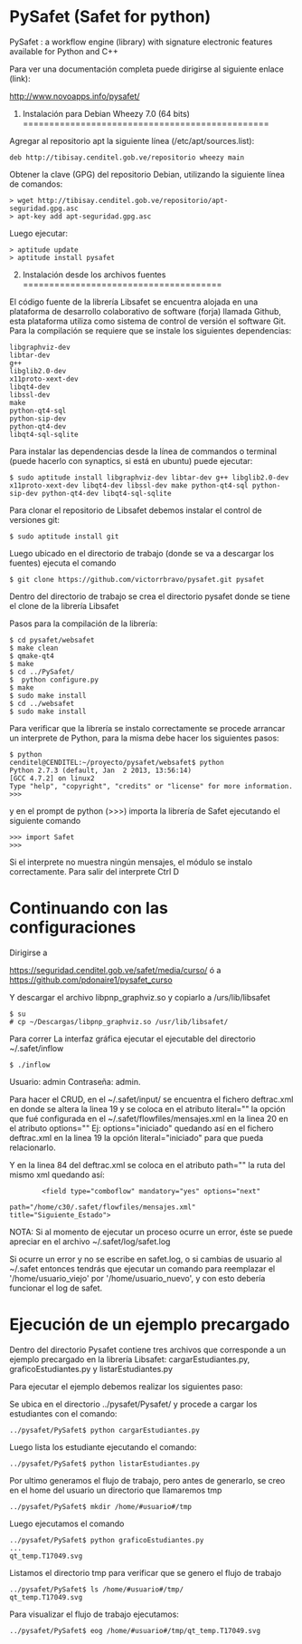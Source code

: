 PySafet (Safet for python)
=======

PySafet : a workflow engine (library) with signature electronic features available for Python and C++

Para ver una documentación completa puede dirigirse al siguiente enlace (link): 

http://www.novoapps.info/pysafet/


1. Instalación para Debian Wheezy 7.0 (64 bits)
===============================================

Agregar al repositorio apt la siguiente línea (/etc/apt/sources.list):

```
deb http://tibisay.cenditel.gob.ve/repositorio wheezy main
```

Obtener la clave (GPG) del repositorio Debian, utilizando la siguiente línea de comandos:

```
> wget http://tibisay.cenditel.gob.ve/repositorio/apt-seguridad.gpg.asc
> apt-key add apt-seguridad.gpg.asc

```

Luego ejecutar:


```
> aptitude update
> aptitude install pysafet
```


2. Instalación desde los archivos fuentes 
======================================


El código fuente de la librería Libsafet se encuentra alojada en una plataforma de desarrollo colaborativo de software (forja) llamada Github, esta plataforma utiliza como sistema de control de versión el software Git. Para la compilación se requiere que se instale los siguientes dependencias:
```
libgraphviz-dev
libtar-dev
g++
libglib2.0-dev
x11proto-xext-dev
libqt4-dev
libssl-dev
make
python-qt4-sql
python-sip-dev
python-qt4-dev
libqt4-sql-sqlite
```
Para instalar las dependencias desde la línea de commandos o terminal (puede hacerlo con synaptics, si está en ubuntu) puede ejecutar:

```
$ sudo aptitude install libgraphviz-dev libtar-dev g++ libglib2.0-dev x11proto-xext-dev libqt4-dev libssl-dev make python-qt4-sql python-sip-dev python-qt4-dev libqt4-sql-sqlite  
```

Para clonar el repositorio de Libsafet debemos instalar el control de versiones git:
```
$ sudo aptitude install git
```

Luego ubicado en el directorio de trabajo (donde se va a descargar los fuentes) ejecuta el comando 

```
$ git clone https://github.com/victorrbravo/pysafet.git pysafet
```

Dentro del directorio de trabajo se crea el directorio pysafet donde se tiene el clone de la librería Libsafet 

Pasos para la compilación de la librería:
```
$ cd pysafet/websafet
$ make clean
$ qmake-qt4
$ make
$ cd ../PySafet/
$  python configure.py
$ make 
$ sudo make install
$ cd ../websafet
$ sudo make install 
```

Para verificar que la librería se instalo correctamente se procede arrancar un interprete de Python, para la misma debe hacer los siguientes pasos: 
```
$ python
cenditel@CENDITEL:~/proyecto/pysafet/websafet$ python 
Python 2.7.3 (default, Jan  2 2013, 13:56:14) 
[GCC 4.7.2] on linux2 
Type "help", "copyright", "credits" or "license" for more information. 
>>> 
```
y en el prompt de python (>>>) importa la librería de Safet ejecutando el siguiente comando 

```
>>> import Safet
>>>
```
Si el interprete no muestra ningún mensajes, el módulo se instalo correctamente. 
Para salir del interprete Ctrl D 

Continuando con las configuraciones
======================
Dirigirse a 

https://seguridad.cenditel.gob.ve/safet/media/curso/ 
ó a
https://github.com/pdonaire1/pysafet_curso

Y descargar el archivo libpnp_graphviz.so y
copiarlo a /urs/lib/libsafet

```
$ su
# cp ~/Descargas/libpnp_graphviz.so /usr/lib/libsafet/
```

Para correr La interfaz gráfica ejecutar el ejecutable del directorio ~/.safet/inflow

```
$ ./inflow
```
Usuario: admin Contraseña: admin.

Para hacer el CRUD, en el ~/.safet/input/ se encuentra el fichero deftrac.xml en donde se altera la linea 19 y 
se coloca en el atributo literal="" la opción que fué configurada en el ~/.safet/flowfiles/mensajes.xml en
la linea 20 en el atributo options="" Ej: options="iniciado" quedando así en el fichero deftrac.xml en la
linea 19 la opción literal="iniciado" para que pueda relacionarlo.

Y en la linea 84 del deftrac.xml se coloca en el atributo path="" la ruta del mismo xml quedando así:
```
		<field type="comboflow" mandatory="yes" options="next" 
                                  path="/home/c30/.safet/flowfiles/mensajes.xml" title="Siguiente_Estado">
```

NOTA: Si al momento de ejecutar un proceso ocurre un error, éste se puede apreciar en el archivo 
~/.safet/log/safet.log

Si ocurre un error y no se escribe en safet.log, o si cambias de usuario al ~/.safet entonces tendrás que 
ejecutar un comando para reemplazar el '/home/usuario_viejo' por '/home/usuario_nuevo', y con esto debería 
funcionar el log de safet.

Ejecución de un ejemplo precargado
==================================

Dentro del directorio Pysafet contiene tres archivos que corresponde a un ejemplo precargado en la librería Libsafet:  cargarEstudiantes.py, graficoEstudiantes.py y listarEstudiantes.py

Para ejecutar el ejemplo debemos realizar los siguientes paso:

Se ubica en el directorio ../pysafet/Pysafet/ y procede a cargar los estudiantes con el comando:

```
../pysafet/PySafet$ python cargarEstudiantes.py
```
Luego lista los estudiante ejecutando el comando:
```
../pysafet/PySafet$ python listarEstudiantes.py
```

Por ultimo generamos el flujo de trabajo, pero antes de generarlo, se creo en el home del usuario un directorio que llamaremos tmp 
```
../pysafet/PySafet$ mkdir /home/#usuario#/tmp
```

Luego ejecutamos el comando 
```
../pysafet/PySafet$ python graficoEstudiantes.py
...
qt_temp.T17049.svg
```

Listamos el directorio tmp para verificar que se genero el flujo de trabajo 

```
../pysafet/PySafet$ ls /home/#usuario#/tmp/ 
qt_temp.T17049.svg
```

Para visualizar el flujo de trabajo ejecutamos: 

```
../pysafet/PySafet$ eog /home/#usuario#/tmp/qt_temp.T17049.svg
``` 

